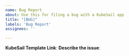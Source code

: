 ```yaml
---
name: Bug Report
about: Use this for filing a bug with a KubeSail app
title: "[BUG]"
labels: 'Bug Report'
assignees: ''

---
```


**KubeSail Template Link**: <link>
**Describe the issue**:

